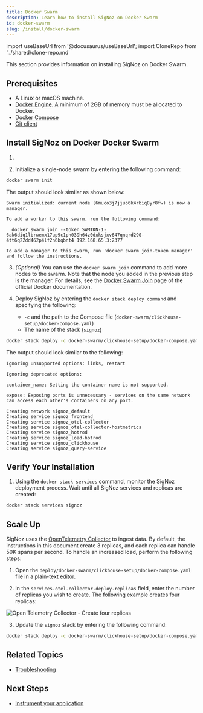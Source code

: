 ```yaml
---
title: Docker Swarm
description: Learn how to install SigNoz on Docker Swarm
id: docker-swarm
slug: /install/docker-swarm
---
```


import useBaseUrl from '@docusaurus/useBaseUrl';
import CloneRepo from '../shared/clone-repo.md'

This section provides information on installing SigNoz on Docker Swarm.

## Prerequisites

- A Linux or macOS machine.
- [Docker Engine](https://docs.docker.com/get-docker/). A minimum of 2GB of memory must be allocated to Docker.
- [Docker Compose](https://docs.docker.com/compose/install/)
- [Git client](https://desktop.github.com/)

## Install SigNoz on Docker Docker Swarm
    
1. <CloneRepo />

2. Initialize a single-node swarm by entering the following command:

  ```bash
docker swarm init
  ```

  The output should look similar as shown below:
  ```output
  Swarm initialized: current node (6muco3j7jjuo6k4rbiq8yr8fw) is now a manager.

  To add a worker to this swarm, run the following command:

    docker swarm join --token SWMTKN-1-6ak6diq1lbrwemx17up9c1ph039h64z0dxksjxv647qnqrd290-4tt6q22dd462p4lf2n6bqbnt4 192.168.65.3:2377

  To add a manager to this swarm, run 'docker swarm join-token manager' and follow the instructions.
  ```

3. _(Optional)_ You can use the `docker swarm join` command to add more nodes to the swarm. Note that the node you added in the previous step is the manager. For details, see the [Docker Swarm Join](https://docs.docker.com/engine/reference/commandline/swarm_join/) page of the official Docker documentation.

4. Deploy SigNoz by entering the `docker stack deploy command` and specifying the following:
   - `-c` and the path to the Compose file (`docker-swarm/clickhouse-setup/docker-compose.yaml`)
   - The name of the stack (`signoz`)

  ```bash
docker stack deploy -c docker-swarm/clickhouse-setup/docker-compose.yaml signoz
  ```
  
  The output should look similar to the following:

  ```output
  Ignoring unsupported options: links, restart

  Ignoring deprecated options:

  container_name: Setting the container name is not supported.

  expose: Exposing ports is unnecessary - services on the same network can access each other's containers on any port.

  Creating network signoz_default
  Creating service signoz_frontend
  Creating service signoz_otel-collector
  Creating service signoz_otel-collector-hostmetrics
  Creating service signoz_hotrod
  Creating service signoz_load-hotrod
  Creating service signoz_clickhouse
  Creating service signoz_query-service
  ```

## Verify Your Installation

1. Using the `docker stack services` command, monitor the SigNoz deployment process. Wait until all SigNoz services and replicas are created:

  ```bash
docker stack services signoz
  ```

<!-- For now, we can leave the scaling section here. In the future, we should probably create a separate page. -->
## Scale Up

SigNoz uses the [OpenTelemetry Collector](https://github.com/open-telemetry/opentelemetry-collector) to ingest data. By default, the instructions in this document create 3 replicas, and each replica can handle 50K spans per second. To handle an increased load, perform the following steps:

1. Open the `deploy/docker-swarm/clickhouse-setup/docker-compose.yaml` file in a plain-text editor.

2. In the `services.otel-collector.deploy.replicas` field, enter the number of replicas you wish to create. The following example creates four replicas:

  ![Open Telemetry Collector - Create four replicas](/img/scale-up-otel.png)

3. Update the `signoz` stack by entering the following command:

  ```bash
docker stack deploy -c docker-swarm/clickhouse-setup/docker-compose.yaml signoz
  ```

## Related Topics

- [Troubleshooting](/docs/deployment/troubleshooting)

## Next Steps

- [Instrument your application](/docs/instrumentation/overview)

